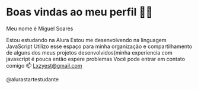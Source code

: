 # Boas vindas ao meu perfil 💙💙
Meu nome é Miguel Soares

Estou estudando na Alura
Estou me desenvolvendo na linguagem JavaScript
Utilizo esse espaço para minha organização e compartilhamento de alguns dos meus projetos desenvolvidos(minha experiencia com javascript é pouca então espere problemas
Você pode entrar em contato comigo 📫
Lxzyest@gmail.com

@alurastartestudante
